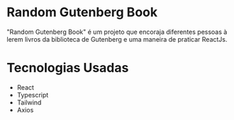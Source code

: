 # Random Gutenberg Book 

"Random Gutenberg Book" é um projeto que encoraja diferentes pessoas à lerem livros da biblioteca de Gutenberg e uma maneira de praticar ReactJs.


# Tecnologias Usadas
* React
* Typescript
* Tailwind
* Axios